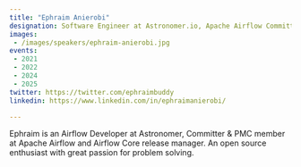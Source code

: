```yaml
---
title: "Ephraim Anierobi"
designation: Software Engineer at Astronomer.io, Apache Airflow Committer & PMC member
images:
 - /images/speakers/ephraim-anierobi.jpg
events:
 - 2021
 - 2022
 - 2024
 - 2025
twitter: https://twitter.com/ephraimbuddy
linkedin: https://www.linkedin.com/in/ephraimanierobi/

---
```


Ephraim is an Airflow Developer at Astronomer, Committer & PMC member at Apache Airflow and Airflow Core release manager. An open source enthusiast with great passion for problem solving.